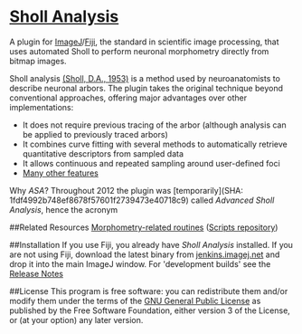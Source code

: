 # [Sholl Analysis](http://fiji.sc/Sholl_Analysis)

A plugin for [ImageJ](http://imagej.nih.gov/ij/)/[Fiji](http://fiji.sc/), the standard in scientific image processing, that uses automated  Sholl to perform neuronal morphometry directly from bitmap images.

Sholl analysis [(Sholl, D.A., 1953)](http://www.ncbi.nlm.nih.gov/pmc/articles/PMC1244622/) is a method used by neuroanatomists to describe neuronal arbors. The plugin takes the original technique beyond conventional approaches, offering major advantages over other implementations:

  * It does not require previous tracing of the arbor (although analysis can be applied to previously traced arbors)
  * It combines curve fitting with several methods to automatically retrieve quantitative descriptors from sampled data
  * It allows continuous and repeated sampling around user-defined foci
  * [Many other features](./Notes.md)

Why _ASA_? Throughout 2012 the plugin was [temporarily](SHA: 1fdf4992b748ef8678f57601f2739473e40718c9) called _Advanced Sholl Analysis_, hence the acronym


##Related Resources
[Morphometry-related routines](https://github.com/tferr/Scripts#neuronal-morphometry) ([Scripts repository](https://github.com/tferr/Scripts))


##Installation
If you use Fiji, you already have _Sholl Analysis_ installed. If you are not using Fiji, download
the latest binary from [jenkins.imagej.net](http://jenkins.imagej.net/job/Sholl-Analysis/) and drop
it into the main ImageJ window. For 'development builds' see the [Release Notes](./Notes.md#)


##License
This program is free software: you can redistribute them and/or modify them under the terms of the
[GNU General Public License](http://www.gnu.org/licenses/gpl.txt) as published by the Free Software
Foundation, either version 3 of the License, or (at your option) any later version.
